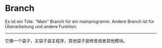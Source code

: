 # Branch

Es ist ein Tüte. "Main" Branch für ein mainprogramm. Andere Branch ist für Überarbeitung und andere Funktion.

------

它像一个袋子，主袋子装主程序，其他袋子装修改或者其他模块。
